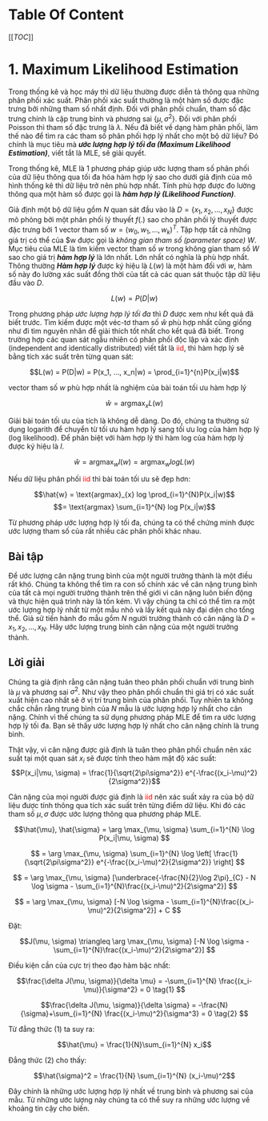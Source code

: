 # Table Of Content
[[_TOC_]]

# 1. Maximum Likelihood Estimation

Trong thống kê và học máy thì dữ liệu thường được diễn tả thông qua những phân phối xác suất. Phân phối xác suất thường là một hàm số được đặc trưng bởi những tham số nhất định. Đối với phân phối chuẩn, tham số đặc trưng chính là cặp trung bình và phương sai $\{\mu, \sigma^2\}$. Đối với phân phối Poisson thì tham số đặc trưng là $\lambda$. Nếu đã biết về dạng hàm phân phối, làm thế nào để tìm ra các tham số phân phối hợp lý nhất cho một bộ dữ liệu? Đó chính là mục tiêu mà **_ước lượng hợp lý tối đa (Maximum Likelihood Estimation)_**, viết tắt là MLE, sẽ giải quyết.

Trong thống kê, MLE là 1 phương pháp giúp ước lượng tham số phân phối của dữ liệu thông qua tối đa hóa hàm hợp lý sao cho dưới giả định của mô hình thống kê thì dữ liệu trở nên phù hợp nhất. Tính phù hợp được đo lường thông qua một hàm số được gọi là **_hàm hợp lý (Likelihood Function)_**.

Giả định một bộ dữ liệu gồm $N$ quan sát đầu vào là $D = \{x_1, x_2, ..., x_N\}$ được mô phỏng bởi một phân phối lý thuyết $f(.)$ sao cho phân phối lý thuyết được đặc trưng bởi 1 vector tham số $w = (w_0, w_1, ..., w_k)^T$. Tập hợp tất cả những giá trị có thể của $w được gọi là *không gian tham số  (parameter space) W*. Mục tiêu của MLE là tìm kiếm vector tham số $w$ trong không gian tham số $W$ sao cho giá trị **_hàm hợp lý_** là lớn nhất. Lớn nhất có nghĩa là phù hợp nhất. Thông thường **_Hàm hợp lý_** được ký hiệu là $L(w)$ là một hàm đối với $w$, hàm số này đo lường xác suất đồng thời của tất cả các quan sát thuộc tập dữ liệu đầu vào $D$.

$$L(w) = P(D|w)$$

Trong phương pháp _ước lượng hợp lý tối đa_ thì $D$ được xem như kết quả đã biết trước. Tìm kiếm được một véc-tơ tham số $\hat{w}$ phù hợp nhất cũng giống như đi tìm nguyên nhân để giải thích tốt nhất cho kết quả đã biết. Trong trường hợp các quan sát ngẫu nhiên có phân phối độc lập và xác định (independent and identically distributed) viết tắt là <span style="color:red">iid</span>, thì hàm hợp lý sẽ bằng tích xác suất trên từng quan sát:

$$L(w) = P(D|w) = P(x_1, ..., x_n|w) = \prod_{i=1}^{n}P(x_i|w)$$

vector tham số $w$ phù hợp nhất là nghiệm của bài toán tối ưu hàm hợp lý

$$\hat{w} = \text{argmax}_{x} L(w)$$

Giải bài toán tối ưu của tích là không dễ dàng. Do đó, chúng ta thường sử dụng logarith để chuyển từ tối ưu hàm hợp lý sang tối ưu log của hàm hợp lý (log likelihood). Để phân biệt với hàm hợp lý thì hàm log của hàm hợp lý được ký hiệu là _l_.

$$\hat{w} = \text{argmax}_{w}l(w) = \text{argmax}_{w} log L(w)$$

Nếu dữ liệu phân phối <span style="color:red">iid</span> thì bài toán tối ưu sẽ đẹp hơn:

$$\hat{w} = \text{argmax}_{x} log \prod_{i=1}^{N}P(x_i|w)$$
$$= \text{argmax} \sum_{i=1}^{N} log P(x_i|w)$$

Từ phương pháp ước lượng hợp lý tối đa, chúng ta có thể chứng minh được ước lượng tham số của rất nhiều các phân phối khác nhau.

## Bài tập

Để ước lượng cân nặng trung bình của một người trưởng thành là một điều rất khó. Chúng ta không thể tìm ra con số chính xác về cân nặng trung bình của tất cả mọi người trưởng thành trên thế giới vì cân nặng luôn biến động và thực hiện quá trình này là tốn kém. Vì vậy chúng ta chỉ có thể tìm ra một ước lượng hợp lý nhất từ một mẫu nhỏ và lấy kết quả này đại diện cho tổng thể. Giả sử tiến hành đo mẫu gồm _N_ người trưởng thành có cân nặng là $D={x_1, x_2, ..., x_N}$. Hãy ước lượng trung bình cân nặng của một người trưởng thành.

## Lời giải

Chúng ta giả định rằng cân nặng tuân theo phân phối chuẩn với trung bình là $\mu$ và phương sai $\sigma^2$. Như vậy theo phân phối chuẩn thì giá trị có xác suất xuất hiện cao nhất sẽ ở vị trí trung bình của phân phối. Tuy nhiên ta không chắc chắn rằng trung bình của _N_ mẫu là ước lượng hợp lý nhất cho cân nặng. Chính vì thế chúng ta sử dụng phương pháp MLE để tìm ra ước lượng hợp lý tối đa. Bạn sẽ thấy ước lượng hợp lý nhất cho cân nặng chính là trung bình.

Thật vậy, vì cân nặng được giả định là tuân theo phân phối chuẩn nên xác suất tại một quan sát $x_i$ sẽ được tính theo hàm mật độ xác suất:
$$P(x_i|\mu, \sigma) = \frac{1}{\sqrt{2\pi\sigma^2}} e^{-\frac{(x_i-\mu)^2}{2\sigma^2}}$$

Cân nặng của mọi người được giả định là <span style="color:red">iid</span> nên xác suất xảy ra của bộ dữ liệu được tính thông qua tích xác suất trên từng điểm dữ liệu. Khi đó các tham số $\mu, \sigma$ được ước lượng thông qua phương pháp MLE.

$$\hat{\mu}, \hat{\sigma}  = \arg \max_{\mu, \sigma} \sum_{i=1}^{N} \log P(x_i|\mu, \sigma) $$

$$ = \arg \max_{\mu, \sigma} \sum_{i=1}^{N} \log \left[ \frac{1}{\sqrt{2\pi\sigma^2}} e^{-\frac{(x_i-\mu)^2}{2\sigma^2}} \right] $$

$$ = \arg \max_{\mu, \sigma} [\underbrace{-\frac{N}{2}\log 2\pi}_{C} - N \log \sigma - \sum_{i=1}^{N}\frac{(x_i-\mu)^2}{2\sigma^2}] $$

$$ = \arg \max_{\mu, \sigma} [-N \log \sigma - \sum_{i=1}^{N}\frac{(x_i-\mu)^2}{2\sigma^2}] + C $$

Đặt:

$$J(\mu, \sigma) \triangleq \arg \max_{\mu, \sigma} [-N \log \sigma - \sum_{i=1}^{N}\frac{(x_i-\mu)^2}{2\sigma^2}] $$

Điều kiện cần của cực trị theo đạo hàm bậc nhất:

$$\frac{\delta J(\mu, \sigma)}{\delta \mu} =  -\sum_{i=1}^{N} \frac{(x_i-\mu)}{\sigma^2} = 0 \tag{1} $$

$$\frac{\delta J(\mu, \sigma)}{\delta \sigma}  =  -\frac{N}{\sigma}+\sum_{i=1}^{N} \frac{(x_i-\mu)^2}{\sigma^3} = 0 \tag{2} $$

Từ đẳng thức (1) ta suy ra:

$$\hat{\mu} = \frac{1}{N}\sum_{i=1}^{N} x_i$$

Đẳng thức (2) cho thấy:

$$\hat{\sigma}^2 = \frac{1}{N} \sum_{i=1}^{N} (x_i-\mu)^2$$

Đây chính là những ước lượng hợp lý nhất về trung bình và phương sai của mẫu. Từ những ước lượng này chúng ta có thể suy ra những ước lượng về khoảng tin cậy cho biến.